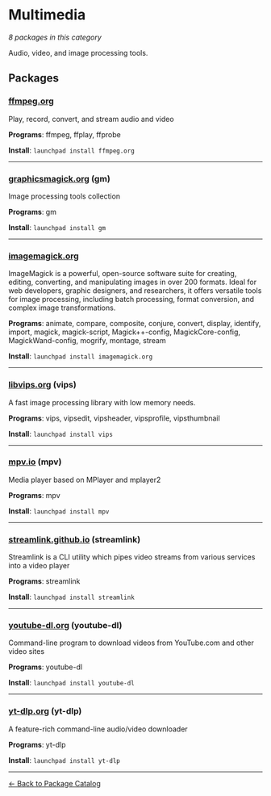 # Multimedia

*8 packages in this category*

Audio, video, and image processing tools.

## Packages

### [ffmpeg.org](../packages/ffmpeg.org/index.md)

Play, record, convert, and stream audio and video

**Programs**: ffmpeg, ffplay, ffprobe

**Install**: `launchpad install ffmpeg.org`

---

### [graphicsmagick.org](../packages/graphicsmagick.org/index.md) (gm)

Image processing tools collection

**Programs**: gm

**Install**: `launchpad install gm`

---

### [imagemagick.org](../packages/imagemagick.org/index.md)

ImageMagick is a powerful, open-source software suite for creating, editing, converting, and manipulating images in over 200 formats. Ideal for web developers, graphic designers, and researchers, it offers versatile tools for image processing, including batch processing, format conversion, and complex image transformations.

**Programs**: animate, compare, composite, conjure, convert, display, identify, import, magick, magick-script, Magick++-config, MagickCore-config, MagickWand-config, mogrify, montage, stream

**Install**: `launchpad install imagemagick.org`

---

### [libvips.org](../packages/libvips.org/index.md) (vips)

A fast image processing library with low memory needs.

**Programs**: vips, vipsedit, vipsheader, vipsprofile, vipsthumbnail

**Install**: `launchpad install vips`

---

### [mpv.io](../packages/mpv.io/index.md) (mpv)

Media player based on MPlayer and mplayer2

**Programs**: mpv

**Install**: `launchpad install mpv`

---

### [streamlink.github.io](../packages/streamlink.github.io/index.md) (streamlink)

Streamlink is a CLI utility which pipes video streams from various services into a video player

**Programs**: streamlink

**Install**: `launchpad install streamlink`

---

### [youtube-dl.org](../packages/youtube-dl.org/index.md) (youtube-dl)

Command-line program to download videos from YouTube.com and other video sites

**Programs**: youtube-dl

**Install**: `launchpad install youtube-dl`

---

### [yt-dlp.org](../packages/yt-dlp.org/index.md) (yt-dlp)

A feature-rich command-line audio/video downloader

**Programs**: yt-dlp

**Install**: `launchpad install yt-dlp`

---

[← Back to Package Catalog](../package-catalog.md)
